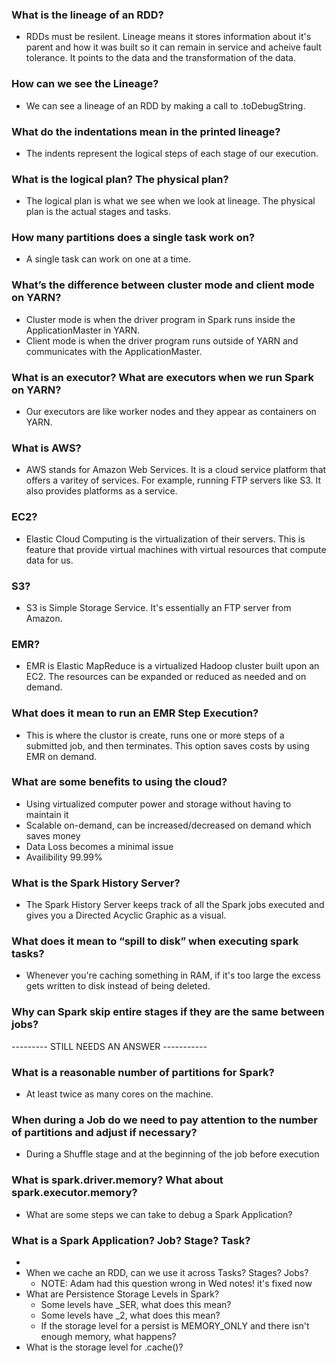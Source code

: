 ### What is the lineage of an RDD?
- RDDs must be resilent. Lineage means it stores information about it's parent and how it was built so it can remain in service and acheive fault tolerance. It points to the data and the transformation of the data.

### How can we see the Lineage?
- We can see a lineage of an RDD by making a call to .toDebugString. 

### What do the indentations mean in the printed lineage?
- The indents represent the logical steps of each stage of our execution. 

### What is the logical plan?  The physical plan?
- The logical plan is what we see when we look at lineage. The physical plan is the actual stages and tasks.

### How many partitions does a single task work on?
- A single task can work on one at a time.

### What’s the difference between cluster mode and client mode on YARN?
- Cluster mode is when the driver program in Spark runs inside the ApplicationMaster in YARN.
- Client mode is when the driver program runs outside of YARN and communicates with the ApplicationMaster. 

### What is an executor?  What are executors when we run Spark on YARN?
- Our executors are like worker nodes and they appear as containers on YARN.

### What is AWS?
- AWS stands for Amazon Web Services. It is a cloud service platform that offers a varitey of services. For example, running FTP servers like S3. It also provides platforms as a service.

### EC2?
- Elastic Cloud Computing is the virtualization of their servers. This is feature that provide virtual machines with virtual resources that compute data for us. 

### S3?
- S3 is Simple Storage Service. It's essentially an FTP server from Amazon.

### EMR?
- EMR is Elastic MapReduce is a virtualized Hadoop cluster built upon an EC2. The resources can be expanded or reduced as needed and on demand.

### What does it mean to run an EMR Step Execution?
- This is where the clustor is create, runs one or more steps of a submitted job, and then terminates. This option saves costs by using EMR on demand.

### What are some benefits to using the cloud?
- Using virtualized computer power and storage without having to maintain it
- Scalable on-demand, can be increased/decreased on demand which saves money
- Data Loss becomes a minimal issue
- Availibility 99.99%

### What is the Spark History Server?
- The Spark History Server keeps track of all the Spark jobs executed and gives you a Directed Acyclic Graphic as a visual.

### What does it mean to “spill to disk” when executing spark tasks?
- Whenever you're caching something in RAM, if it's too large the excess gets written to disk instead of being deleted.

### Why can Spark skip entire stages if they are the same between jobs?
--------- STILL NEEDS AN ANSWER -----------
### What is a reasonable number of partitions for Spark?
- At least twice as many cores on the machine. 

### When during a Job do we need to pay attention to the number of partitions and adjust if necessary?
- During a Shuffle stage and at the beginning of the job before execution

### What is spark.driver.memory?  What about spark.executor.memory?
- What are some steps we can take to debug a Spark Application?

### What is a Spark Application? Job? Stage? Task?
-
- When we cache an RDD, can we use it across Tasks? Stages? Jobs?
  - NOTE: Adam had this question wrong in Wed notes! it's fixed now
- What are Persistence Storage Levels in Spark?
  - Some levels have _SER, what does this mean?
  - Some levels have _2, what does this mean?
  - If the storage level for a persist is MEMORY_ONLY and there isn't enough memory, what happens?
- What is the storage level for .cache()?